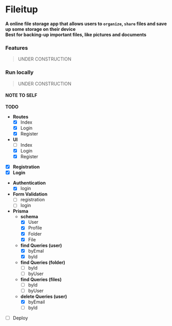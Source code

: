 # Fileitup
**A online file storage app that allows users to `organize`, `share` files and save up some storage on their device**<br>
**Best for backing-up important files, like pictures and documents**


### Features
> UNDER CONSTRUCTION

### Run locally
> UNDER CONSTRUCTION


#### NOTE TO SELF
**TODO**
- **Routes**
    - [x] Index
    - [x] Login
    - [x] Register
- **UI**
    - [ ] Index
    - [x] Login
    - [x] Register
- [x] **Registration**
- [x] **Login**
- **Authentication**
    - [x] login
- **Form Validation**
    - [ ] registration
    - [ ] login
- **Prisma**
    - **schema**
        - [x] User
        - [x] Profile
        - [x] Folder
        - [x] File
    - **find Queries (user)**
        - [x] byEmal
        - [x] byId
    - **find Queries (folder)**
        - [ ] byId
        - [ ] byUser
    - **find Queries (files)**
        - [ ] byId
        - [ ] byUser
    - **delete Queries (user)**
        - [x] byEmail
        - [ ] byId
- [ ] Deploy
